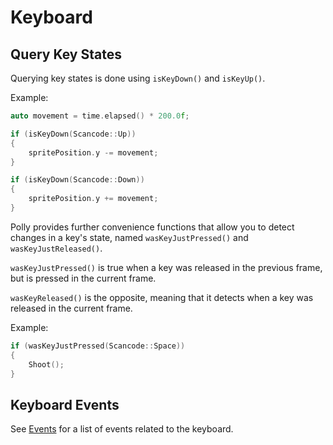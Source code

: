 # Keyboard

## Query Key States

Querying key states is done using `isKeyDown()` and `isKeyUp()`.

Example:

```cpp
auto movement = time.elapsed() * 200.0f;

if (isKeyDown(Scancode::Up))
{
    spritePosition.y -= movement;
}

if (isKeyDown(Scancode::Down))
{
    spritePosition.y += movement;
}
```

Polly provides further convenience functions that allow you to detect changes in a key's state, named `wasKeyJustPressed()` and `wasKeyJustReleased()`.

`wasKeyJustPressed()` is true when a key was released in the previous frame, but is pressed in the current frame.

`wasKeyReleased()` is the opposite, meaning that it detects when a key was released in the current frame.

Example:

```cpp
if (wasKeyJustPressed(Scancode::Space))
{
    Shoot();
}
```

## Keyboard Events

See [Events](/game/events) for a list of events related to the keyboard.
